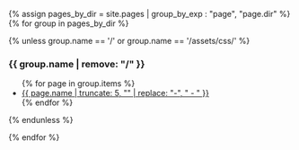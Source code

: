 {% assign pages_by_dir = site.pages | group_by_exp : "page", "page.dir" %}
{% for group in pages_by_dir %}

{% unless group.name == '/' or group.name == '/assets/css/' %}
<h3>{{ group.name | remove: "/" }}</h3>
<ul>
  {% for page in group.items %}
    <li><a href = "{{ page.url | relative_url }}">{{ page.name | truncate: 5, "" | replace: "-", " - " }}</a></li>
  {% endfor %}
</ul>
{% endunless %}

{% endfor %}